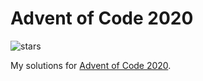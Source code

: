 # Advent of Code 2020

![stars](https://progress-bar.dev/12/?scale=50&title=stars&suffix=/50 "stars")

My solutions for [Advent of Code 2020](https://adventofcode.com/2020).
